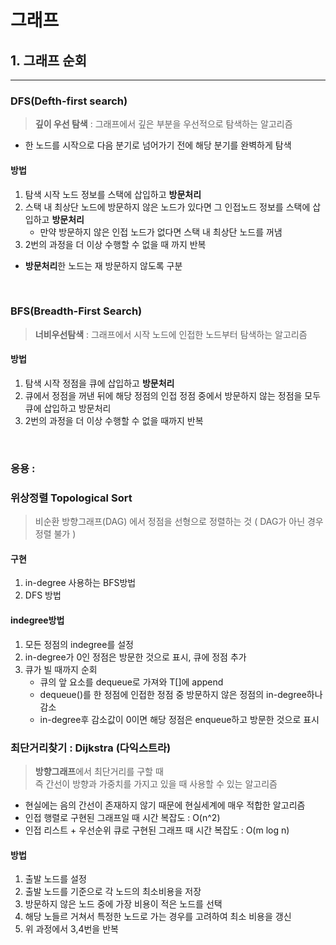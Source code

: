 # 그래프
## 1. 그래프 순회
***
### DFS(Defth-first search)
> **깊이 우선 탐색** : 그래프에서 깊은 부분을 우선적으로 탐색하는 알고리즘
- 한 노드를 시작으로 다음 분기로 넘어가기 전에 해당 분기를 완벽하게 탐색

#### 방법
1. 탐색 시작 노드 정보를 스택에 삽입하고 **방문처리**
2. 스택 내 최상단 노드에 방문하지 않은 노드가 있다면 그 인접노드 정보를 스택에 삽입하고 **방문처리**
    - 만약 방문하지 않은 인접 노드가 없다면 스택 내 최상단 노드를 꺼냄
3. 2번의 과정을 더 이상 수행할 수 없을 때 까지 반복
- **방문처리**한 노드는 재 방문하지 않도록 구분

<br/>

### BFS(Breadth-First Search)
> **너비우선탐색** : 그래프에서 시작 노드에 인접한 노드부터 탐색하는 알고리즘

#### 방법
1. 탐색 시작 정점을 큐에 삽입하고 **방문처리**
2. 큐에서 정점을 꺼낸 뒤에 해당 정점의 인접 정점 중에서 방문하지 않는 정점을 모두 큐에 삽입하고 방문처리
3. 2번의 과정을 더 이상 수행할 수 없을 때까지 반복

<br/>

### 응용 : 
### 위상정렬 Topological Sort
> 비순환 방향그래프(DAG) 에서 정점을 선형으로 정렬하는 것 ( DAG가 아닌 경우 정렬 불가 )

#### 구현
1. in-degree 사용하는 BFS방법
2. DFS 방법

#### indegree방법
1. 모든 정점의 indegree를 설정
2. in-degree가 0인 정점은 방문한 것으로 표시, 큐에 정점 추가
3. 큐가 빌 때까지 순회
    - 큐의 앞 요소를 dequeue로 가져와 T[]에 append
    - dequeue()를 한 정점에 인접한 정점 중 방문하지 않은 정점의 in-degree하나 감소
    - in-degree후 감소값이 0이면 해당 정점은 enqueue하고 방문한 것으로 표시


### 최단거리찾기 : Dijkstra (다익스트라)
> **방향그래프**에서 최단거리를 구할 때
> <br/> 즉 간선이 방향과 가중치를 가지고 있을 때 사용할 수 있는 알고리즘

- 현실에는 음의 간선이 존재하지 않기 때문에 현실세계에 매우 적합한 알고리즘
- 인접 행렬로 구현된 그래프일 때 시간 복잡도 : O(n^2)
- 인접 리스트 + 우선순위 큐로 구현된 그래프 때 시간 복잡도 : O(m log n)

#### 방법
1. 출발 노드를 설정
2. 출발 노드를 기준으로 각 노드의 최소비용을 저장
3. 방문하지 않은 노드 중에 가장 비용이 적은 노드를 선택
4. 해당 노들르 거쳐서 특정한 노드로 가는 경우를 고려하여 최소 비용을 갱신
5. 위 과정에서 3,4번을 반복
